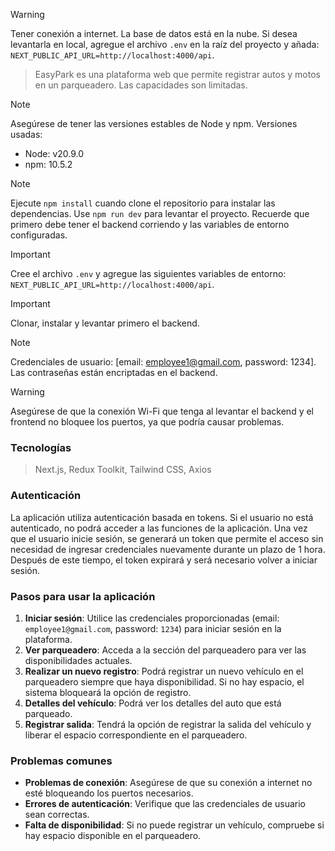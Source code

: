 > [!WARNING]
> Tener conexión a internet. La base de datos está en la nube. Si desea levantarla en local, agregue el archivo `.env` en la raíz del proyecto y añada: `NEXT_PUBLIC_API_URL=http://localhost:4000/api`.

> EasyPark es una plataforma web que permite registrar autos y motos en un parqueadero. Las capacidades son limitadas.

> [!NOTE]
> Asegúrese de tener las versiones estables de Node y npm.
> Versiones usadas:
>
> - Node: v20.9.0
> - npm: 10.5.2

> [!NOTE]
> Ejecute `npm install` cuando clone el repositorio para instalar las dependencias. Use `npm run dev` para levantar el proyecto. Recuerde que primero debe tener el backend corriendo y las variables de entorno configuradas.

> [!IMPORTANT]
> Cree el archivo `.env` y agregue las siguientes variables de entorno:
> `NEXT_PUBLIC_API_URL=http://localhost:4000/api`.

> [!IMPORTANT]
> Clonar, instalar y levantar primero el backend.

> [!NOTE]
> Credenciales de usuario: [email: employee1@gmail.com, password: 1234]. Las contraseñas están encriptadas en el backend.

> [!WARNING]
> Asegúrese de que la conexión Wi-Fi que tenga al levantar el backend y el frontend no bloquee los puertos, ya que podría causar problemas.

### Tecnologías

> Next.js, Redux Toolkit, Tailwind CSS, Axios

### Autenticación

La aplicación utiliza autenticación basada en tokens. Si el usuario no está autenticado, no podrá acceder a las funciones de la aplicación. Una vez que el usuario inicie sesión, se generará un token que permite el acceso sin necesidad de ingresar credenciales nuevamente durante un plazo de 1 hora. Después de este tiempo, el token expirará y será necesario volver a iniciar sesión.

### Pasos para usar la aplicación

1. **Iniciar sesión**: Utilice las credenciales proporcionadas (email: `employee1@gmail.com`, password: `1234`) para iniciar sesión en la plataforma.
2. **Ver parqueadero**: Acceda a la sección del parqueadero para ver las disponibilidades actuales.
3. **Realizar un nuevo registro**: Podrá registrar un nuevo vehículo en el parqueadero siempre que haya disponibilidad. Si no hay espacio, el sistema bloqueará la opción de registro.
4. **Detalles del vehículo**: Podrá ver los detalles del auto que está parqueado.
5. **Registrar salida**: Tendrá la opción de registrar la salida del vehículo y liberar el espacio correspondiente en el parqueadero.

### Problemas comunes

- **Problemas de conexión**: Asegúrese de que su conexión a internet no esté bloqueando los puertos necesarios.
- **Errores de autenticación**: Verifique que las credenciales de usuario sean correctas.
- **Falta de disponibilidad**: Si no puede registrar un vehículo, compruebe si hay espacio disponible en el parqueadero.
